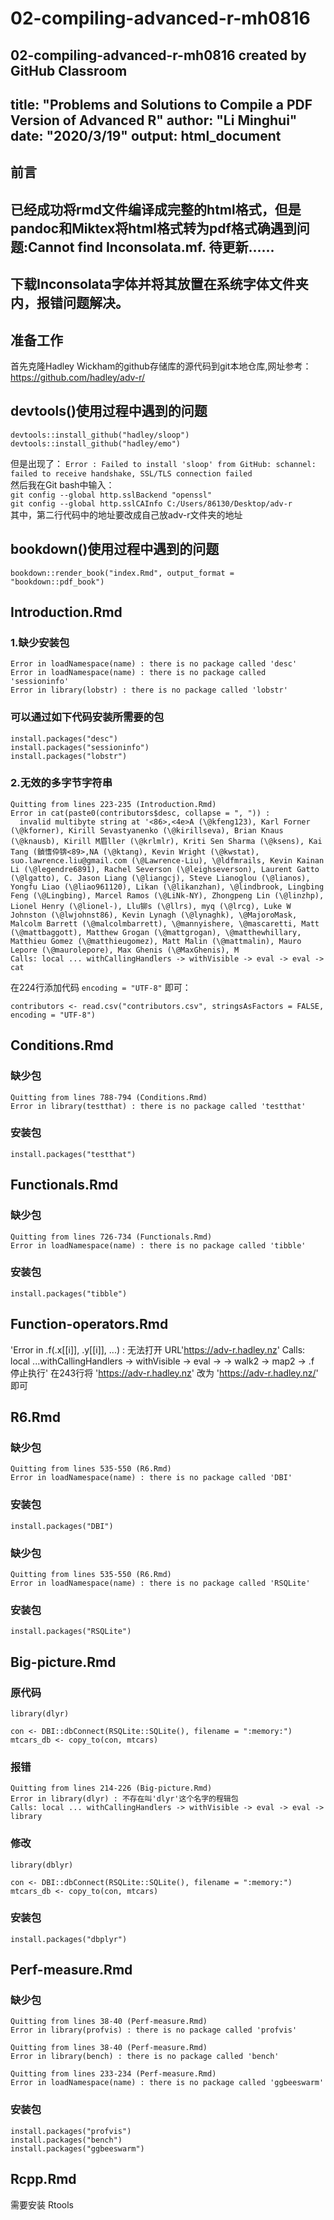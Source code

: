 # 02-compiling-advanced-r-mh0816
02-compiling-advanced-r-mh0816 created by GitHub Classroom
---
title: "Problems and Solutions to Compile a PDF Version of Advanced R"
author: "Li Minghui"
date: "2020/3/19"
output: html_document
---

## 前言
已经成功将rmd文件编译成完整的html格式，但是pandoc和Miktex将html格式转为pdf格式确遇到问题:Cannot find Inconsolata.mf.
待更新......
---
下载Inconsolata字体并将其放置在系统字体文件夹内，报错问题解决。
---

## 准备工作
首先克隆Hadley Wickham的github存储库的源代码到git本地仓库,网址参考：<https://github.com/hadley/adv-r/>

## devtools()使用过程中遇到的问题
```{r}
devtools::install_github("hadley/sloop")
devtools::install_github("hadley/emo")
```
但是出现了：
`Error : Failed to install 'sloop' from GitHub: schannel: failed to receive handshake, SSL/TLS connection failed`    
然后我在Git bash中输入：    
`git config --global http.sslBackend "openssl"`    
`git config --global http.sslCAInfo C:/Users/86130/Desktop/adv-r`    
其中，第二行代码中的地址要改成自己放adv-r文件夹的地址

## bookdown()使用过程中遇到的问题
```{r}
bookdown::render_book("index.Rmd", output_format = "bookdown::pdf_book")
```

## Introduction.Rmd
### 1.缺少安装包
```{r}
Error in loadNamespace(name) : there is no package called 'desc'
Error in loadNamespace(name) : there is no package called 'sessioninfo'
Error in library(lobstr) : there is no package called 'lobstr'
```
### 可以通过如下代码安装所需要的包
```{r}
install.packages("desc")
install.packages("sessioninfo")
install.packages("lobstr")
```

### 2.无效的多字节字符串
```{r}
Quitting from lines 223-235 (Introduction.Rmd) 
Error in cat(paste0(contributors$desc, collapse = ", ")) : 
  invalid multibyte string at '<86>,<4e>A (\@kfeng123), Karl Forner (\@kforner), Kirill Sevastyanenko (\@kirillseva), Brian Knaus (\@knausb), Kirill M眉ller (\@krlmlr), Kriti Sen Sharma (\@ksens), Kai Tang (鍞愭伜锛<89>,NA (\@ktang), Kevin Wright (\@kwstat), suo.lawrence.liu@gmail.com (\@Lawrence-Liu), \@ldfmrails, Kevin Kainan Li (\@legendre6891), Rachel Severson (\@leighseverson), Laurent Gatto (\@lgatto), C. Jason Liang (\@liangcj), Steve Lianoglou (\@lianos), Yongfu Liao (\@liao961120), Likan (\@likanzhan), \@lindbrook, Lingbing Feng (\@Lingbing), Marcel Ramos (\@LiNk-NY), Zhongpeng Lin (\@linzhp), Lionel Henry (\@lionel-), Llu铆s (\@llrs), myq (\@lrcg), Luke W Johnston (\@lwjohnst86), Kevin Lynagh (\@lynaghk), \@MajoroMask, Malcolm Barrett (\@malcolmbarrett), \@mannyishere, \@mascaretti, Matt (\@mattbaggott), Matthew Grogan (\@mattgrogan), \@matthewhillary, Matthieu Gomez (\@matthieugomez), Matt Malin (\@mattmalin), Mauro Lepore (\@maurolepore), Max Ghenis (\@MaxGhenis), M
Calls: local ... withCallingHandlers -> withVisible -> eval -> eval -> cat
```
在224行添加代码 `encoding = "UTF-8"` 即可：
```{r}
contributors <- read.csv("contributors.csv", stringsAsFactors = FALSE, encoding = "UTF-8")
```

## Conditions.Rmd
### 缺少包
```{r}
Quitting from lines 788-794 (Conditions.Rmd) 
Error in library(testthat) : there is no package called 'testthat'
```
### 安装包
```{r}
install.packages("testthat")
```

## Functionals.Rmd
### 缺少包
```{r}
Quitting from lines 726-734 (Functionals.Rmd) 
Error in loadNamespace(name) : there is no package called 'tibble'
```
### 安装包
```{r}
install.packages("tibble")
```

## Function-operators.Rmd
'Error in .f(.x[[i]], .y[[i]], ...) : 无法打开 URL'https://adv-r.hadley.nz' Calls: local ...withCallingHandlers -> withVisible -> eval -> -> walk2 -> map2 -> .f 停止执行'
在243行将 'https://adv-r.hadley.nz' 改为 'https://adv-r.hadley.nz/' 即可

## R6.Rmd
### 缺少包
```{r}
Quitting from lines 535-550 (R6.Rmd) 
Error in loadNamespace(name) : there is no package called 'DBI'
```
### 安装包
```{r}
install.packages("DBI")
```
### 缺少包
```{r}
Quitting from lines 535-550 (R6.Rmd) 
Error in loadNamespace(name) : there is no package called 'RSQLite'
```
### 安装包
```{r}
install.packages("RSQLite")
```

## Big-picture.Rmd
### 原代码
```{r}
library(dlyr)

con <- DBI::dbConnect(RSQLite::SQLite(), filename = ":memory:")
mtcars_db <- copy_to(con, mtcars)
```
### 报错
```{r}
Quitting from lines 214-226 (Big-picture.Rmd) 
Error in library(dlyr) : 不存在叫'dlyr'这个名字的程辑包
Calls: local ... withCallingHandlers -> withVisible -> eval -> eval -> library
```
### 修改
```{r}
library(dblyr)

con <- DBI::dbConnect(RSQLite::SQLite(), filename = ":memory:")
mtcars_db <- copy_to(con, mtcars)
```
### 安装包
```{r}
install.packages("dbplyr")
```

## Perf-measure.Rmd
### 缺少包
```{r}
Quitting from lines 38-40 (Perf-measure.Rmd) 
Error in library(profvis) : there is no package called 'profvis'

Quitting from lines 38-40 (Perf-measure.Rmd) 
Error in library(bench) : there is no package called 'bench'

Quitting from lines 233-234 (Perf-measure.Rmd) 
Error in loadNamespace(name) : there is no package called 'ggbeeswarm'
```
### 安装包
```{r}
install.packages("profvis")
install.packages("bench")
install.packages("ggbeeswarm")
```

## Rcpp.Rmd
需要安装 Rtools
